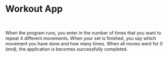 <h1>Workout App</h1>
<br>
<p>When the program runs, you enter in the number of times that you want to repeat 4 different movements. When your set is finished, you say which movement you have done and how many times. When all moves went for 0 (end), the application is becomes successfully completed.</p>
